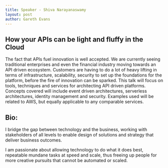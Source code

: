 ```yaml
---
title: Speaker - Shiva Narayanaswamy
layout: post
author: Gareth Evans
---
```


## How your APIs can be light and fluffy in the Cloud

The fact that APIs fuel innovation is well accepted. We are currently seeing traditional enterprises and even the financial industry moving towards an API driven ecosystem. Customers are having to do a lot of heavy lifting in terms of infrastructure, scalability, security to set up the foundations for the platform, before the fire of innovation can be sparked. This talk will focus on tools, techniques and services for architecting API driven platforms. Concepts covered will include event driven architectures, serverless architectures, identity management and security. Examples used will be related to AWS, but equally applicable to any comparable services.

## Bio:

I bridge the gap between technology and the business, working with stakeholders of all levels to enable design of solutions and strategy that deliver business outcomes. 

I am passionate about allowing technology to do what it does best, repeatable mundane tasks at speed and scale, thus freeing up people for more creative pursuits that cannot be automated or scaled.